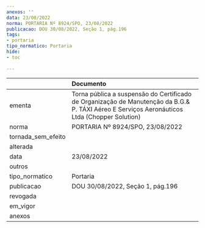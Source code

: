 ```yaml
---
anexos: ''
data: 23/08/2022
norma: PORTARIA Nº 8924/SPO, 23/08/2022
publicacao: DOU 30/08/2022, Seção 1, pág.196
tags:
- portaria
tipo_normatico: Portaria
hide: 
- toc 
 
---
```


|                    | Documento                                                                                                                                    |
|:-------------------|:---------------------------------------------------------------------------------------------------------------------------------------------|
| ementa             | Torna pública a suspensão do Certificado de Organização de Manutenção da B.G.& P. TÁXI Aéreo E Serviços Aeronáuticos Ltda (Chopper Solution) |
| norma              | PORTARIA Nº 8924/SPO, 23/08/2022                                                                                                             |
| tornada_sem_efeito |                                                                                                                                              |
| alterada           |                                                                                                                                              |
| data               | 23/08/2022                                                                                                                                   |
| outros             |                                                                                                                                              |
| tipo_normatico     | Portaria                                                                                                                                     |
| publicacao         | DOU 30/08/2022, Seção 1, pág.196                                                                                                             |
| revogada           |                                                                                                                                              |
| em_vigor           |                                                                                                                                              |
| anexos             |                                                                                                                                              |